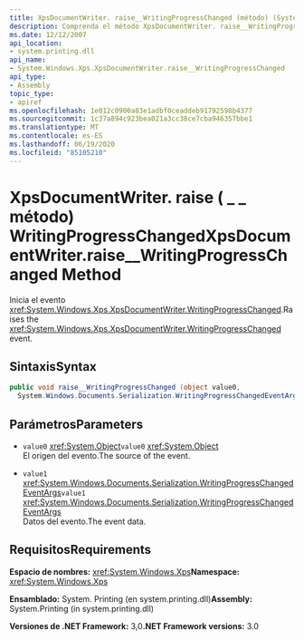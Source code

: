 ```yaml
---
title: XpsDocumentWriter. raise__WritingProgressChanged (método) (System. Windows. XPS)
description: Comprenda el método XpsDocumentWriter. raise__WritingProgressChanged, que genera el evento WritingProgressChanged para un documento XPS en .NET.
ms.date: 12/12/2007
api_location:
- system.printing.dll
api_name:
- System.Windows.Xps.XpsDocumentWriter.raise__WritingProgressChanged
api_type:
- Assembly
topic_type:
- apiref
ms.openlocfilehash: 1e012c0900a83e1adbf0ceaddeb91792598b4377
ms.sourcegitcommit: 1c37a894c923bea021a3cc38ce7cba946357bbe1
ms.translationtype: MT
ms.contentlocale: es-ES
ms.lasthandoff: 06/19/2020
ms.locfileid: "85105210"
---
```

# <a name="xpsdocumentwriterraise__writingprogresschanged-method"></a><span data-ttu-id="c532c-103">XpsDocumentWriter. raise ( \_ \_ método) WritingProgressChanged</span><span class="sxs-lookup"><span data-stu-id="c532c-103">XpsDocumentWriter.raise\_\_WritingProgressChanged Method</span></span>

<span data-ttu-id="c532c-104">Inicia el evento <xref:System.Windows.Xps.XpsDocumentWriter.WritingProgressChanged>.</span><span class="sxs-lookup"><span data-stu-id="c532c-104">Raises the <xref:System.Windows.Xps.XpsDocumentWriter.WritingProgressChanged> event.</span></span>

## <a name="syntax"></a><span data-ttu-id="c532c-105">Sintaxis</span><span class="sxs-lookup"><span data-stu-id="c532c-105">Syntax</span></span>

```csharp
public void raise__WritingProgressChanged (object value0,
  System.Windows.Documents.Serialization.WritingProgressChangedEventArgs value1);
```

## <a name="parameters"></a><span data-ttu-id="c532c-106">Parámetros</span><span class="sxs-lookup"><span data-stu-id="c532c-106">Parameters</span></span>

- <span data-ttu-id="c532c-107">`value0` <xref:System.Object></span><span class="sxs-lookup"><span data-stu-id="c532c-107">`value0` <xref:System.Object></span></span>  
  <span data-ttu-id="c532c-108">El origen del evento.</span><span class="sxs-lookup"><span data-stu-id="c532c-108">The source of the event.</span></span>

- <span data-ttu-id="c532c-109">`value1`  <xref:System.Windows.Documents.Serialization.WritingProgressChangedEventArgs></span><span class="sxs-lookup"><span data-stu-id="c532c-109">`value1`  <xref:System.Windows.Documents.Serialization.WritingProgressChangedEventArgs></span></span>  
  <span data-ttu-id="c532c-110">Datos del evento.</span><span class="sxs-lookup"><span data-stu-id="c532c-110">The event data.</span></span>
  
## <a name="requirements"></a><span data-ttu-id="c532c-111">Requisitos</span><span class="sxs-lookup"><span data-stu-id="c532c-111">Requirements</span></span>

<span data-ttu-id="c532c-112">**Espacio de nombres:** <xref:System.Windows.Xps></span><span class="sxs-lookup"><span data-stu-id="c532c-112">**Namespace:** <xref:System.Windows.Xps></span></span>

<span data-ttu-id="c532c-113">**Ensamblado:** System. Printing (en system.printing.dll)</span><span class="sxs-lookup"><span data-stu-id="c532c-113">**Assembly:** System.Printing (in system.printing.dll)</span></span>

<span data-ttu-id="c532c-114">**Versiones de .NET Framework:** 3,0</span><span class="sxs-lookup"><span data-stu-id="c532c-114">**.NET Framework versions:** 3.0</span></span>
